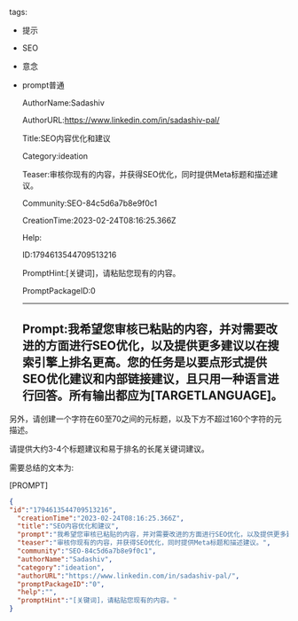   tags: 
- 提示
- SEO
- 意念
- prompt普通

  AuthorName:Sadashiv

  AuthorURL:https://www.linkedin.com/in/sadashiv-pal/

  Title:SEO内容优化和建议

  Category:ideation

  Teaser:审核你现有的内容，并获得SEO优化，同时提供Meta标题和描述建议。

  Community:SEO-84c5d6a7b8e9f0c1

  CreationTime:2023-02-24T08:16:25.366Z

  Help:

  ID:1794613544709513216

  PromptHint:[关键词]，请粘贴您现有的内容。

  PromptPackageID:0

  ---

  ## Prompt:我希望您审核已粘贴的内容，并对需要改进的方面进行SEO优化，以及提供更多建议以在搜索引擎上排名更高。您的任务是以要点形式提供SEO优化建议和内部链接建议，且只用一种语言进行回答。所有输出都应为[TARGETLANGUAGE]。

另外，请创建一个字符在60至70之间的元标题，以及下方不超过160个字符的元描述。

请提供大约3-4个标题建议和易于排名的长尾关键词建议。

需要总结的文本为:

[PROMPT]

  ```json
  {
  "id":"1794613544709513216",
    "creationTime":"2023-02-24T08:16:25.366Z",
    "title":"SEO内容优化和建议",
    "prompt":"我希望您审核已粘贴的内容，并对需要改进的方面进行SEO优化，以及提供更多建议以在搜索引擎上排名更高。您的任务是以要点形式提供SEO优化建议和内部链接建议，且只用一种语言进行回答。所有输出都应为[TARGETLANGUAGE]。\n\n另外，请创建一个字符在60至70之间的元标题，以及下方不超过160个字符的元描述。\n\n请提供大约3-4个标题建议和易于排名的长尾关键词建议。\n\n需要总结的文本为:\n\n[PROMPT]",
    "teaser":"审核你现有的内容，并获得SEO优化，同时提供Meta标题和描述建议。",
    "community":"SEO-84c5d6a7b8e9f0c1",
    "authorName":"Sadashiv",
    "category":"ideation",
    "authorURL":"https://www.linkedin.com/in/sadashiv-pal/",
    "promptPackageID":"0",
    "help":"",
    "promptHint":"[关键词]，请粘贴您现有的内容。"
  }
  ```
